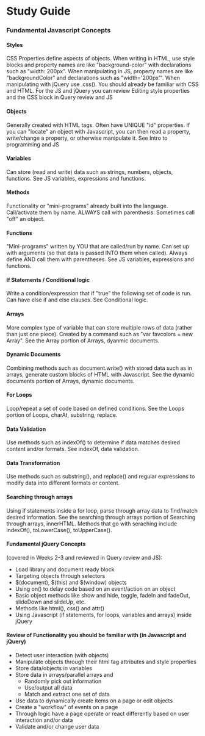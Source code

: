 Study Guide
===========

### Fundamental Javascript Concepts

#### Styles

CSS Properties define aspects of objects. When writing in HTML, use style blocks and property names are like "background-color" with declarations such as "width: 200px". When manipulating in JS, property names are like "backgroundColor" and declarations such as "width='200px'". When manipulating with jQuery use .css(). You should already be familiar with CSS and HTML. For the JS and jQuery you can review Editing style properties and the CSS block in Query review and JS

 
#### Objects

Generally created with HTML tags. Often have UNIQUE "id" properties. If you can "locate" an object with Javascript, you can then read a property, write/change a property, or otherwise manipulate it.	 See Intro to programming and JS 
 
#### Variables

Can store (read and write) data such as strings, numbers, objects, functions. See JS variables, expressions and functions.

 
#### Methods

Functionality or "mini-programs" already built into the language. Call/activate them by name. ALWAYS call with parenthesis. Sometimes call "off" an object.

 
#### Functions

"Mini-programs" written by YOU that are called/run by name. Can set up with arguments (so that data is passed INTO them when called). Always define AND call them with parentheses. See JS variables, expressions and functions.

 
#### If Statements / Conditional logic

Write a condition/expression that if "true" the following set of code is run. Can have else if and else clauses. See Conditional logic.

 
#### Arrays

More complex type of variable that can store multiple rows of data (rather than just one piece). Created by a command such as "var favcolors = new Array". See the Array portion of Arrays, dyanmic documents.

 
#### Dynamic Documents

Combining methods such as document.write() with stored data such as in arrays, generate custom blocks of HTML with Javascript. See the dynamic documents portion of Arrays, dynamic documents.

 
#### For Loops 

Loop/repeat a set of code based on defined conditions. See the Loops portion of Loops, charAt, substring, replace.

 
#### Data Validation

Use methods such as indexOf() to determine if data matches desired content and/or formats. See indexOf, data validation.

 
#### Data Transformation

Use methods such as substring(), and replace() and regular expressions to modify data into different formats or content.

 
#### Searching through arrays

Using if statements inside a for loop, parse through array data to find/match desired information. See the searching through arrays portion of Searching through arrays, innerHTML. Methods that go with seraching include indexOf(), toLowerCase(), toUpperCase().


#### Fundamental jQuery Concepts

(covered in Weeks 2-3 and reviewed in Query review and JS):

* Load library and document ready block
* Targeting objects through selectors
* $(document), $(this) and $(window) objects
* Using on() to delay code based on an event/action on an object
* Basic object methods like show and hide, toggle, fadeIn and fadeOut, slideDown and slideUp, etc.
* Methods like html(), css() and attr()
* Using Javascript (if statements, for loops, variables and arrays) inside jQuery


#### Review of Functionality you should be familiar with (in Javascript and jQuery)

* Detect user interaction (with objects) 
* Manipulate objects through their html tag attributes and style properties 
* Store data/objects in variables 
* Store data in arrays/parallel arrays and
	* Randomly pick out information
	* Use/output all data
	* Match and extract one set of data
* Use data to dynamically create items on a page or edit objects 
* Create a "workflow" of events on a page 
* Through logic have a page operate or react differently based on user interaction and/or data 
* Validate and/or change user data
